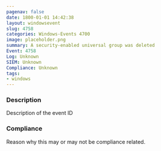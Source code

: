 ```yaml
---
pagenav: false
date: 1800-01-01 14:42:38
layout: windowsevent
slug: 4758
categories: Windows-Events 4700
image: placeholder.png
summary: A security-enabled universal group was deleted
Event: 4758
Log: Unknown
SIEM: Unknown
Compliance: Unknown
tags:
- windows
---
```


### Description

Description of the event ID

### Compliance

Reason why this may or may not be compliance related.
